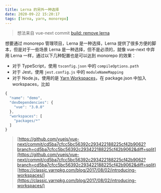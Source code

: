 ```yaml
---
title: Lerna 的另外一种选择
date: 2020-09-22 15:20:17
tags: [lerna, yarn, monorepo]
---
```


> 想法来自 vue-next commit [build: remove lerna](https://github.com/vuejs/vue-next/commit/cd5ba7cfcc5bc56392c293422188225cf42b9062?branch=cd5ba7cfcc5bc56392c293422188225cf42b9062&diff=split)

想要通过 monorepo 管理项目，Lerna 是一种选择，Lerna 提供了很多方便的脚本，但是对于一些场景 Lerna 是一种选择，但不是必须的，就像 vue-next 中弃用 Lerna 一样，通过以下几种配置也是可以达到 monorepo 的效果：<br />

- 对于 TypeScript，使用 `tsconfig.json` 中的 `compileOptions.path` 
- 对于 Jest，使用 `jest.config.js` 中的 `moduleNameMapping` 
- 对于 Node.js，使用的是 [Yarn Workspaces](https://yarnpkg.com/blog/2017/08/02/introducing-workspaces/)，在 package.json 中加入 workspaces，比如
```javascript
{
  "name": "demo",
  "devDependencies": {
    "vue": "3.0.0"
  },
  "workspaces": [
    "packages/*"
  ]
}
```


> [https://github.com/vuejs/vue-next/commit/cd5ba7cfcc5bc56392c293422188225cf42b9062?branch=cd5ba7cfcc5bc56392c293422188225cf42b9062&diff=split](https://github.com/vuejs/vue-next/commit/cd5ba7cfcc5bc56392c293422188225cf42b9062?branch=cd5ba7cfcc5bc56392c293422188225cf42b9062&diff=split)
> [https://classic.yarnpkg.com/blog/2017/08/02/introducing-workspaces/](https://classic.yarnpkg.com/blog/2017/08/02/introducing-workspaces/)
